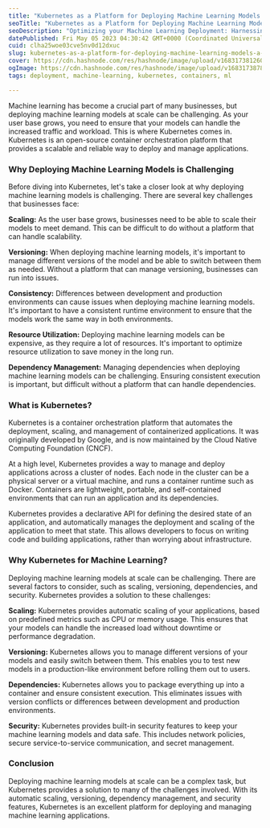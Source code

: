 ```yaml
---
title: "Kubernetes as a Platform for Deploying Machine Learning Models: A Game-Changer for Scalability"
seoTitle: "Kubernetes as a Platform for Deploying Machine Learning Models: A Game"
seoDescription: "Optimizing your Machine Learning Deployment: Harnessing the Power of Kubernetes for Scalability and Consistency"
datePublished: Fri May 05 2023 04:30:42 GMT+0000 (Coordinated Universal Time)
cuid: clha25woe03cve5nv0d12dxuc
slug: kubernetes-as-a-platform-for-deploying-machine-learning-models-a-game-changer-for-scalability
cover: https://cdn.hashnode.com/res/hashnode/image/upload/v1683173812608/e2cca3b7-fe7e-478f-96a3-5c16aff2aab7.png
ogImage: https://cdn.hashnode.com/res/hashnode/image/upload/v1683173878183/ddc4b5a6-9b02-4158-8a29-0d73077bc874.png
tags: deployment, machine-learning, kubernetes, containers, ml

---
```


Machine learning has become a crucial part of many businesses, but deploying machine learning models at scale can be challenging. As your user base grows, you need to ensure that your models can handle the increased traffic and workload. This is where Kubernetes comes in. Kubernetes is an open-source container orchestration platform that provides a scalable and reliable way to deploy and manage applications.

### Why Deploying Machine Learning Models is Challenging

Before diving into Kubernetes, let's take a closer look at why deploying machine learning models is challenging. There are several key challenges that businesses face:

**Scaling:** As the user base grows, businesses need to be able to scale their models to meet demand. This can be difficult to do without a platform that can handle scalability.

**Versioning:** When deploying machine learning models, it's important to manage different versions of the model and be able to switch between them as needed. Without a platform that can manage versioning, businesses can run into issues.

**Consistency:** Differences between development and production environments can cause issues when deploying machine learning models. It's important to have a consistent runtime environment to ensure that the models work the same way in both environments.

**Resource Utilization:** Deploying machine learning models can be expensive, as they require a lot of resources. It's important to optimize resource utilization to save money in the long run.

**Dependency Management:** Managing dependencies when deploying machine learning models can be challenging. Ensuring consistent execution is important, but difficult without a platform that can handle dependencies.

### **What is Kubernetes?**

Kubernetes is a container orchestration platform that automates the deployment, scaling, and management of containerized applications. It was originally developed by Google, and is now maintained by the Cloud Native Computing Foundation (CNCF).

At a high level, Kubernetes provides a way to manage and deploy applications across a cluster of nodes. Each node in the cluster can be a physical server or a virtual machine, and runs a container runtime such as Docker. Containers are lightweight, portable, and self-contained environments that can run an application and its dependencies.

Kubernetes provides a declarative API for defining the desired state of an application, and automatically manages the deployment and scaling of the application to meet that state. This allows developers to focus on writing code and building applications, rather than worrying about infrastructure.

### **Why Kubernetes for Machine Learning?**

Deploying machine learning models at scale can be challenging. There are several factors to consider, such as scaling, versioning, dependencies, and security. Kubernetes provides a solution to these challenges:

**Scaling:** Kubernetes provides automatic scaling of your applications, based on predefined metrics such as CPU or memory usage. This ensures that your models can handle the increased load without downtime or performance degradation.

**Versioning:** Kubernetes allows you to manage different versions of your models and easily switch between them. This enables you to test new models in a production-like environment before rolling them out to users.

**Dependencies:** Kubernetes allows you to package everything up into a container and ensure consistent execution. This eliminates issues with version conflicts or differences between development and production environments.

**Security:** Kubernetes provides built-in security features to keep your machine learning models and data safe. This includes network policies, secure service-to-service communication, and secret management.

### **Conclusion**

Deploying machine learning models at scale can be a complex task, but Kubernetes provides a solution to many of the challenges involved. With its automatic scaling, versioning, dependency management, and security features, Kubernetes is an excellent platform for deploying and managing machine learning applications.
